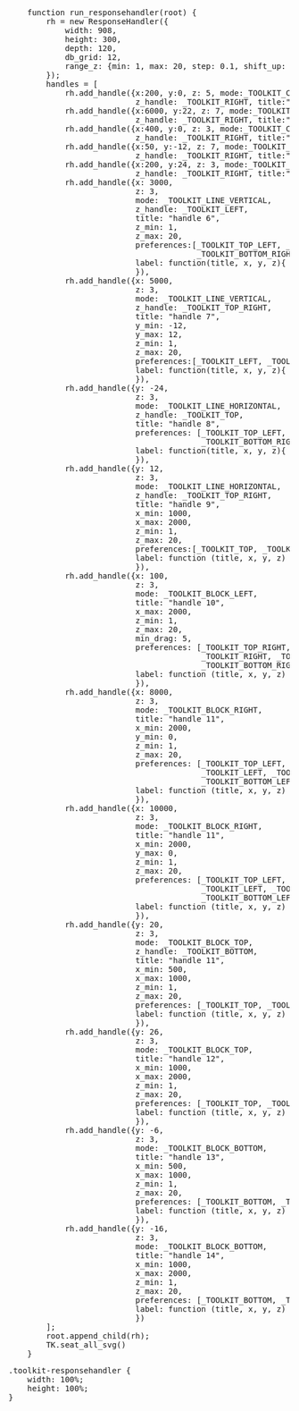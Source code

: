 <pre class='javascript prettyprint source'>
    function run_responsehandler(root) {
        rh = new ResponseHandler({
            width: 908,
            height: 300,
            depth: 120,
            db_grid: 12,
            range_z: {min: 1, max: 20, step: 0.1, shift_up: 5, shift_down: 0.2}
        });
        handles = [
            rh.add_handle({x:200, y:0, z: 5, mode:_TOOLKIT_CIRCULAR,
                           z_handle: _TOOLKIT_RIGHT, title:"handle 1", z_min: 1, z_max: 20}),
            rh.add_handle({x:6000, y:22, z: 7, mode:_TOOLKIT_CIRCULAR,
                           z_handle: _TOOLKIT_RIGHT, title:"handle 2", z_min: 1, z_max: 20}),
            rh.add_handle({x:400, y:0, z: 3, mode:_TOOLKIT_CIRCULAR,
                           z_handle: _TOOLKIT_RIGHT, title:"handle 3", z_min: 1, z_max: 20}),
            rh.add_handle({x:50, y:-12, z: 7, mode:_TOOLKIT_CIRCULAR,
                           z_handle: _TOOLKIT_RIGHT, title:"handle 4", z_min: 1, z_max: 20}),
            rh.add_handle({x:200, y:24, z: 3, mode:_TOOLKIT_CIRCULAR,
                           z_handle: _TOOLKIT_RIGHT, title:"handle 5", z_min: 1, z_max: 20}),
            rh.add_handle({x: 3000,
                           z: 3,
                           mode: _TOOLKIT_LINE_VERTICAL,
                           z_handle: _TOOLKIT_LEFT,
                           title: "handle 6",
                           z_min: 1,
                           z_max: 20,
                           preferences:[_TOOLKIT_TOP_LEFT, _TOOLKIT_TOP_RIGHT, _TOOLKIT_BOTTOM_LEFT,
                                        _TOOLKIT_BOTTOM_RIGHT, _TOOLKIT_LEFT, _TOOLKIT_RIGHT],
                           label: function(title, x, y, z){ return title + "\n" + (x|0) + " Hz"; }
                           }),
            rh.add_handle({x: 5000,
                           z: 3,
                           mode: _TOOLKIT_LINE_VERTICAL,
                           z_handle: _TOOLKIT_TOP_RIGHT,
                           title: "handle 7",
                           y_min: -12,
                           y_max: 12,
                           z_min: 1,
                           z_max: 20,
                           preferences:[_TOOLKIT_LEFT, _TOOLKIT_RIGHT],
                           label: function(title, x, y, z){ return title + "\n" + (x|0) + " Hz"; }
                           }),
            rh.add_handle({y: -24,
                           z: 3,
                           mode: _TOOLKIT_LINE_HORIZONTAL,
                           z_handle: _TOOLKIT_TOP,
                           title: "handle 8",
                           preferences: [_TOOLKIT_TOP_LEFT, _TOOLKIT_BOTTOM_LEFT, _TOOLKIT_TOP_RIGHT,
                                         _TOOLKIT_BOTTOM_RIGHT, _TOOLKIT_TOP, _TOOLKIT_BOTTOM],
                           label: function(title, x, y, z){ return title + "\n" + (y|0) + " dB"; }
                           }),
            rh.add_handle({y: 12,
                           z: 3,
                           mode: _TOOLKIT_LINE_HORIZONTAL,
                           z_handle: _TOOLKIT_TOP_RIGHT,
                           title: "handle 9",
                           x_min: 1000,
                           x_max: 2000,
                           z_min: 1,
                           z_max: 20,
                           preferences:[_TOOLKIT_TOP, _TOOLKIT_BOTTOM],
                           label: function (title, x, y, z) { return title + "\n" + (y|0) + " dB"; }
                           }),
            rh.add_handle({x: 100,
                           z: 3,
                           mode: _TOOLKIT_BLOCK_LEFT,
                           title: "handle 10",
                           x_max: 2000,
                           z_min: 1,
                           z_max: 20,
                           min_drag: 5,
                           preferences: [_TOOLKIT_TOP_RIGHT, _TOOLKIT_TOP, _TOOLKIT_TOP_LEFT,
                                         _TOOLKIT_RIGHT, _TOOLKIT_CENTER, _TOOLKIT_LEFT,
                                         _TOOLKIT_BOTTOM_RIGHT, _TOOLKIT_BOTTOM, _TOOLKIT_BOTTOM_LEFT],
                           label: function (title, x, y, z) { return title + "\n" + (x|0) + " Hz"; } 
                           }),
            rh.add_handle({x: 8000,
                           z: 3,
                           mode: _TOOLKIT_BLOCK_RIGHT,
                           title: "handle 11",
                           x_min: 2000,
                           y_min: 0,
                           z_min: 1,
                           z_max: 20,
                           preferences: [_TOOLKIT_TOP_LEFT, _TOOLKIT_TOP, _TOOLKIT_TOP_RIGHT,
                                         _TOOLKIT_LEFT, _TOOLKIT_CENTER, _TOOLKIT_RIGHT,
                                         _TOOLKIT_BOTTOM_LEFT, _TOOLKIT_BOTTOM, _TOOLKIT_BOTTOM_RIGHT],
                           label: function (title, x, y, z) { return title + "\n" + (x|0) + " Hz"; } 
                           }),
            rh.add_handle({x: 10000,
                           z: 3,
                           mode: _TOOLKIT_BLOCK_RIGHT,
                           title: "handle 11",
                           x_min: 2000,
                           y_max: 0,
                           z_min: 1,
                           z_max: 20,
                           preferences: [_TOOLKIT_TOP_LEFT, _TOOLKIT_TOP, _TOOLKIT_TOP_RIGHT,
                                         _TOOLKIT_LEFT, _TOOLKIT_CENTER, _TOOLKIT_RIGHT,
                                         _TOOLKIT_BOTTOM_LEFT, _TOOLKIT_BOTTOM, _TOOLKIT_BOTTOM_RIGHT],
                           label: function (title, x, y, z) { return title + "\n" + (x|0) + " Hz"; } 
                           }),
            rh.add_handle({y: 20,
                           z: 3,
                           mode: _TOOLKIT_BLOCK_TOP,
                           z_handle: _TOOLKIT_BOTTOM,
                           title: "handle 11",
                           x_min: 500,
                           x_max: 1000,
                           z_min: 1,
                           z_max: 20,
                           preferences: [_TOOLKIT_TOP, _TOOLKIT_CENTER, _TOOLKIT_BOTTOM],
                           label: function (title, x, y, z) { return title + "\n" + (y|0) + " dB"; } 
                           }),
            rh.add_handle({y: 26,
                           z: 3,
                           mode: _TOOLKIT_BLOCK_TOP,
                           title: "handle 12",
                           x_min: 1000,
                           x_max: 2000,
                           z_min: 1,
                           z_max: 20,
                           preferences: [_TOOLKIT_TOP, _TOOLKIT_CENTER, _TOOLKIT_BOTTOM],
                           label: function (title, x, y, z) { return title + "\n" + (y|0) + " dB"; } 
                           }),
            rh.add_handle({y: -6,
                           z: 3,
                           mode: _TOOLKIT_BLOCK_BOTTOM,
                           title: "handle 13",
                           x_min: 500,
                           x_max: 1000,
                           z_min: 1,
                           z_max: 20,
                           preferences: [_TOOLKIT_BOTTOM, _TOOLKIT_CENTER, _TOOLKIT_TOP],
                           label: function (title, x, y, z) { return title + "\n" + (y|0) + " dB"; } 
                           }),
            rh.add_handle({y: -16,
                           z: 3,
                           mode: _TOOLKIT_BLOCK_BOTTOM,
                           title: "handle 14",
                           x_min: 1000,
                           x_max: 2000,
                           z_min: 1,
                           z_max: 20,
                           preferences: [_TOOLKIT_BOTTOM, _TOOLKIT_CENTER, _TOOLKIT_TOP],
                           label: function (title, x, y, z) { return title + "\n" + (y|0) + " dB"; } 
                           })
        ];
        root.append_child(rh);
        TK.seat_all_svg()
    }
</pre>
<pre class='css prettyprint source'>
.toolkit-responsehandler {
    width: 100%;
    height: 100%;
}
</pre>
<script> prepare_example(); </script>
